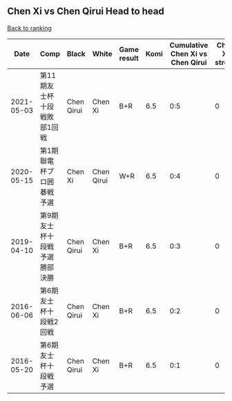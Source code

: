 ## Chen Xi vs Chen Qirui Head to head

[Back to ranking](../../index.md)




| **Date** | **Comp** | **Black** | **White** | **Game result** | **Komi** | **Cumulative Chen Xi vs Chen Qirui** | **Chen Xi streak** | **Chen Qirui streak** | 
| --- | --- | --- | --- | --- | --- | --- | --- | --- |
| 2021-05-03 | 第11期友士杯十段戦敗部1回戦 | Chen Qirui | Chen Xi | B+R | 6.5 | 0:5 | 0 | 5 | 
| 2020-05-15 | 第1期聯電杯プロ囲碁戦予選 | Chen Xi | Chen Qirui | W+R | 6.5 | 0:4 | 0 | 4 | 
| 2019-04-10 | 第9期友士杯十段戦予選勝部決勝 | Chen Qirui | Chen Xi | B+R | 6.5 | 0:3 | 0 | 3 | 
| 2016-06-06 | 第6期友士杯十段戦2回戦 | Chen Qirui | Chen Xi | B+R | 6.5 | 0:2 | 0 | 2 | 
| 2016-05-20 | 第6期友士杯十段戦予選 | Chen Qirui | Chen Xi | B+R | 6.5 | 0:1 | 0 | 1 |




